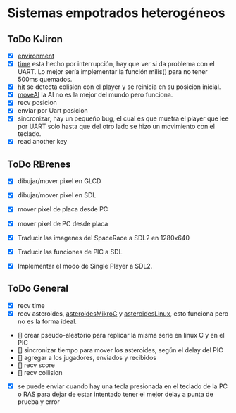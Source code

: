 # Sistemas empotrados heterogéneos

## ToDo KJiron
- [x] [environment](/asteroidsDBG.c)  
- [x] [time](/timerDBG.c) esta hecho por interrupción, hay que ver si da problema con el UART. Lo mejor sería implementar la función milis() para no tener 500ms quemados. 
- [x] [hit](/hit.h) se detecta colision con el player y se reinicia en su posicion inicial.
- [x] [moveAI](/hit.h) la AI no es la mejor del mundo pero funciona.
- [x] recv posicion
- [x] enviar por Uart posicion
- [x] sincronizar, hay un pequeño bug, el cual es que muetra el player que lee por UART solo hasta que del otro lado se hizo un movimiento con el teclado.
- [x] read another key

## ToDo RBrenes

- [x] dibujar/mover pixel en GLCD
- [x] dibujar/mover pixel en SDL
- [x] mover pixel de placa desde PC
- [x] mover pixel de PC desde placa
- [x] Traducir las imagenes del SpaceRace a SDL2 en 1280x640
- [x] Traducir las funciones de PIC a SDL
- [x] Implementar el modo de Single Player a SDL2.


## ToDo General

- [x] recv time
- [x] recv asteroides, [asteroidesMikroC](/asteroidsDBG.c) y [asteroidesLinux](/gameLinux/src/asteroids.c), esto funciona pero no es la forma ideal.
- [] crear pseudo-aleatorio para replicar la misma serie en linux C y en el PIC
- [] sincronizar tiempo para mover los asteroides, según el delay del PIC
- [] agregar a los jugadores, enviados y recibidos
- [] recv score
- [] recv collision
- [x] se puede enviar cuando hay una tecla presionada en el teclado de la PC o RAS para dejar de estar intentado tener el mejor delay a punta de prueba y error
